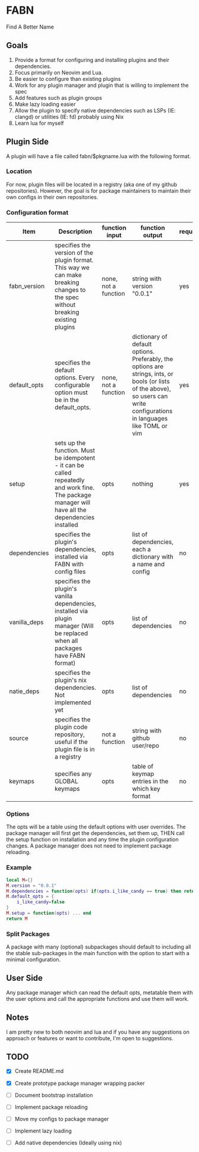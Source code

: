 # FABN
Find A Better Name 
## Goals
1. Provide a format for configuring and installing plugins and their dependencies. 
1. Focus primarily on Neovim and Lua.
1. Be easier to configure than existing plugins
1. Work for any plugin manager and plugin that is willing to implement the spec
1. Add features such as plugin groups
1. Make lazy loading easier
1. Allow the plugin to specify native dependencies such as LSPs (IE: clangd)  or utilities (IE: fd) probably using Nix 
1. Learn lua for myself
## Plugin Side
A plugin will have a file called fabn/$pkgname.lua with the following format.
### Location
For now, plugin files will be located in a registry (aka one of my github repositories). However, the goal is for package maintainers to maintain their own configs in their own repositories.
### Configuration format
| Item | Description | function input | function output | required | defaults to |
|--------------|-----------|------------|------------|------------|------------|
| fabn_version | specifies the version of the plugin format. This way we can make breaking changes to the spec without breaking existing plugins | none, not a function | string with version "0.0.1" | yes | - |
| default_opts | specifies the default options. Every configurable option must be in the default_opts. | none, not a function | dictionary of default options. Preferably, the options are strings, ints, or bools (or lists of the above), so users can write configurations in languages like TOML or vim| yes | - |
| setup | sets up the function. Must be idempotent - it can be called repeatedly and work fine. The package manager will have all the dependencies installed  | opts | nothing | yes | - ||
| dependencies | specifies the plugin's dependencies, installed via FABN with config files | opts | list of dependencies, each a dictionary with a name and config | no | no dependencies |
| vanilla_deps | specifies the plugin's vanilla dependencies, installed via plugin manager (Will be replaced when all packages have FABN format) | opts | list of dependencies | no | no dependencies |
| natie_deps | specifies the plugin's nix dependencies. Not implemented yet | opts | list of dependencies | no | no native dependencies |
| source| specifies the plugin code repository, useful if the plugin file is in a registry | not a function | string with github user/repo | no | repository of plugin file | 
| keymaps | specifies any GLOBAL keymaps | opts | table of keymap entries in the which key format | no | no keymaps | 
### Options
The opts will be a table using the default options with user overrides. 
The package manager will first get the dependencies, set them up, THEN call the setup function on installation and any time the plugin configuration changes. A package manager does not need to implement package reloading.
### Example

```lua
local M={}
M.version = "0.0.1"
M.dependencies = function(opts) if(opts.i_like_candy == true) then return {"totally-real/candy"} end  return {} end
M.default_opts = {
	i_like_candy=false
}
M.setup = function(opts) ... end
return M
```
### Split Packages
A package with many (optional) subpackages should default to including all the stable sub-packages in the main function with the option to start with a minimal configuration.
## User Side
Any package manager which can read the default opts, metatable them with the user options and call the appropriate functions and use them will work.
## Notes
I am pretty new to both neovim and lua and if you have any suggestions on approach or features or want to contribute, I'm open to suggestions.
## TODO
- [x] Create README.md
- [x] Create prototype package manager wrapping packer
- [ ] Document bootstrap installation
- [ ] Implement package reloading
- [ ] Move my configs to package manager
- [ ] Implement lazy loading
- [ ] Add native dependencies (Ideally using nix)

